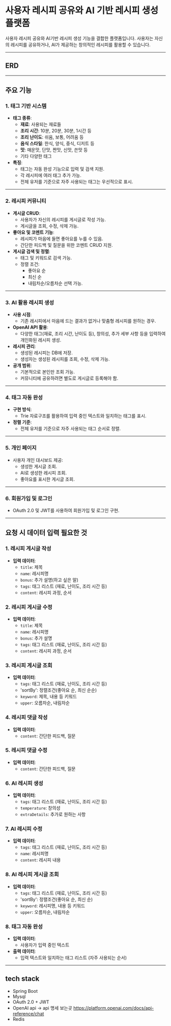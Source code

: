 # 사용자 레시피 공유와 AI 기반 레시피 생성 플랫폼

사용자 레시피 공유와 AI기반 레시피 생성 기능을 결합한 플랫폼입니다.
사용자는 자신의 레시피를 공유하거나, AI가 제공하는 창의적인 레시피를 활용할 수 있습니다.

---

## ERD

---

## 주요 기능

### 1. **태그 기반 시스템**
- **태그 종류**:
  - **재료**: 사용되는 재료들
  - **조리 시간**: 10분, 20분, 30분, 1시간 등
  - **조리 난이도**: 쉬움, 보통, 어려움 등
  - **음식 스타일**: 한식, 양식, 중식, 디저트 등
  - **맛**: 매운맛, 단맛, 짠맛, 신맛, 쓴맛 등
  - 기타 다양한 태그
- **특징**:
  - 태그는 자동 완성 기능으로 입력 및 검색 지원.
  - 각 레시피에 여러 태그 추가 가능.
  - 전체 유저를 기준으로 자주 사용되는 태그는 우선적으로 표시.

---

### 2. **레시피 커뮤니티**
- **게시글 CRUD**:
  - 사용자가 자신의 레시피를 게시글로 작성 가능.
  - 게시글을 조회, 수정, 삭제 가능.
- **좋아요 및 코멘트 기능**:
  - 레시피가 마음에 들면 좋아요를 누를 수 있음.
  - 간단한 피드백 및 질문을 위한 코멘트 CRUD 지원.
- **게시글 검색 및 정렬**:
  - 태그 및 키워드로 검색 가능.
  - 정렬 조건:
    - 좋아요 순
    - 최신 순
    - 내림차순/오름차순 선택 가능.

---

### 3. **AI 활용 레시피 생성**
- **사용 시점**:
  - 기존 레시피에서 마음에 드는 결과가 없거나 맞춤형 레시피를 원하는 경우.
- **OpenAI API 활용**:
  - 다양한 태그(재료, 조리 시간, 난이도 등), 창의성, 추가 세부 사항 등을 입력하여 개인화된 레시피 생성.
- **레시피 관리**:
  - 생성된 레시피는 DB에 저장.
  - 생성자는 생성된 레시피를 조회, 수정, 삭제 가능.
- **공개 범위**:
  - 기본적으로 본인만 조회 가능.
  - 커뮤니티에 공유하려면 별도로 게시글로 등록해야 함.

---

### 4. **태그 자동 완성**
- **구현 방식**:
  - Trie 자료구조를 활용하여 입력 중인 텍스트와 일치하는 태그를 표시.
- **정렬 기준**:
  - 전체 유저를 기준으로 자주 사용되는 태그 순서로 정렬.

---

### 5. **개인 페이지**
- 사용자 개인 대시보드 제공:
  - 생성한 게시글 조회.
  - AI로 생성한 레시피 조회.
  - 좋아요를 표시한 게시글 조회.

---

### 6. **회원가입 및 로그인**
- OAuth 2.0 및 JWT를 사용하여 회원가입 및 로그인 구현.

---

## 요청 시 데이터 입력 필요한 것
### 1. **레시피 게시글 작성**
- **입력 데이터**:
  - `title`: 제목
  - `name`: 레시피명
  - `bonus`: 추가 설명(하고 싶은 말)
  - `tags`: 태그 리스트 (재료, 난이도, 조리 시간 등)
  - `content`: 레시피 과정, 순서

### 2. **레시피 게시글 수정**
- **입력 데이터**:
  - `title`: 제목
  - `name`: 레시피명
  - `bonus`: 추가 설명
  - `tags`: 태그 리스트 (재료, 난이도, 조리 시간 등)
  - `content`: 레시피 과정, 순서

 ### 3. **레시피 게시글 조회**
- **입력 데이터**:
  - `tags`: 태그 리스트 (재료, 난이도, 조리 시간 등)
  - 'sortBy': 정렬조건(좋아요 순, 최신 순순)
  - `keyword`: 제목, 내용 등 키워드
  - `upper`: 오름차순, 내림차순

### 4. **레시피 댓글 작성**
- **입력 데이터**:
  - `content`: 간단한 피드백, 질문

### 5. **레시피 댓글 수정**
- **입력 데이터**:
  - `content`: 간단한 피드백, 질문

### 6. **AI 레시피 생성**
- **입력 데이터**:
  - `tags`: 태그 리스트 (재료, 난이도, 조리 시간 등)
  - `temperature`: 창의성
  - `extraDetails`: 추가로 원하는 사항

### 7. **AI 레시피 수정**
- **입력 데이터**:
  - `tags`: 태그 리스트 (재료, 난이도, 조리 시간 등)
  - `name`: 레시피명
  - `content`: 레시피 내용

### 8. **AI 레시피 게시글 조회**
- **입력 데이터**:
  - `tags`: 태그 리스트 (재료, 난이도, 조리 시간 등)
  - 'sortBy': 정렬조건(좋아요 순, 최신 순)
  - `keyword`: 레시피명, 내용 등 키워드
  - `upper`: 오름차순, 내림차순

### 8. **태그 자동 완성**
- **입력 데이터**:
  - 사용자가 입력 중인 텍스트
- **출력 데이터**:
  - 입력 텍스트와 일치하는 태그 리스트 (자주 사용되는 순서)

---

## tech stack
- Spring Boot
- Mysql
- OAuth 2.0 + JWT
- OpenAI api -> api 명세 보는곳 https://platform.openai.com/docs/api-reference/chat
- Redis
